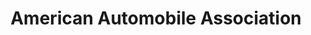 ---
title: "American Automobile Association"
url: /buffalo/american-automobile-association/
shop: Reisebüro
---